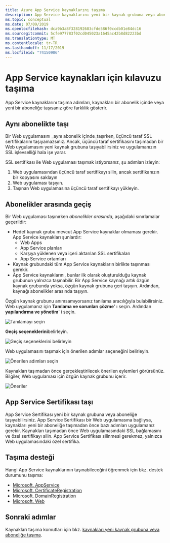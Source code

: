 ```yaml
---
title: Azure App Service kaynaklarını taşıma
description: App Service kaynaklarını yeni bir kaynak grubuna veya aboneliğe taşımak için Azure Resource Manager kullanın.
ms.topic: conceptual
ms.date: 07/09/2019
ms.openlocfilehash: dca9b3a8f328192683cfde586f0ccdb01e84dc16
ms.sourcegitcommit: 5cfe977783f02cd045023a1645ac42b8d82223bd
ms.translationtype: MT
ms.contentlocale: tr-TR
ms.lasthandoff: 11/17/2019
ms.locfileid: "74150906"
---
```

# <a name="move-guidance-for-app-service-resources"></a>App Service kaynakları için kılavuzu taşıma

App Service kaynaklarını taşıma adımları, kaynakları bir abonelik içinde veya yeni bir aboneliğe taşısanız göre farklılık gösterir.

## <a name="move-in-same-subscription"></a>Aynı abonelikte taşı

Bir Web uygulamasını _aynı abonelik içinde_taşırken, üçüncü taraf SSL sertifikalarını taşıyamazsınız. Ancak, üçüncü taraf sertifikasını taşımadan bir Web uygulamasını yeni kaynak grubuna taşıyabilirsiniz ve uygulamanızın SSL işlevselliği hala işe yarar.

SSL sertifikası ile Web uygulaması taşımak istiyorsanız, şu adımları izleyin:

1. Web uygulamasından üçüncü taraf sertifikayı silin, ancak sertifikanızın bir kopyasını saklayın
2. Web uygulaması taşıyın.
3. Taşınan Web uygulamasına üçüncü taraf sertifikayı yükleyin.

## <a name="move-across-subscriptions"></a>Abonelikler arasında geçiş

Bir Web uygulaması taşınırken _abonelikler arasında_, aşağıdaki sınırlamalar geçerlidir:

- Hedef kaynak grubu mevcut App Service kaynaklar olmaması gerekir. App Service kaynakları şunlardır:
    - Web Apps
    - App Service planları
    - Karşıya yüklenen veya içeri aktarılan SSL sertifikaları
    - App Service ortamları
- Kaynak grubundaki tüm App Service kaynakların birlikte taşınması gerekir.
- App Service kaynaklarını, bunlar ilk olarak oluşturulduğu kaynak grubunun yalnızca taşınabilir. Bir App Service kaynağı artık özgün kaynak grubunda yoksa, özgün kaynak grubuna geri taşıyın. Ardından, kaynağı abonelikler arasında taşıyın.

Özgün kaynak grubunu anımsamıyorsanız tanılama aracılığıyla bulabilirsiniz. Web uygulamanız için **Tanılama ve sorunları çözme**' ı seçin. Ardından **yapılandırma ve yönetim**' i seçin.

![Tanılamayı seçin](./media/app-service-move-limitations/select-diagnostics.png)

**Geçiş seçeneklerini**belirleyin.

![Geçiş seçeneklerini belirleyin](./media/app-service-move-limitations/select-migration.png)

Web uygulamasını taşımak için önerilen adımlar seçeneğini belirleyin.

![Önerilen adımları seçin](./media/app-service-move-limitations/recommended-steps.png)

Kaynakları taşımadan önce gerçekleştirilecek önerilen eylemleri görürsünüz. Bilgiler, Web uygulaması için özgün kaynak grubunu içerir.

![Öneriler](./media/app-service-move-limitations/recommendations.png)

## <a name="move-app-service-certificate"></a>App Service Sertifikası taşı

App Service Sertifikası yeni bir kaynak grubuna veya aboneliğe taşıyabilirsiniz. App Service Sertifikası bir Web uygulamasına bağlıysa, kaynakları yeni bir aboneliğe taşımadan önce bazı adımları uygulamanız gerekir. Kaynakları taşımadan önce Web uygulamasındaki SSL bağlamasını ve özel sertifikayı silin. App Service Sertifikası silinmesi gerekmez, yalnızca Web uygulamasındaki özel sertifika.

## <a name="move-support"></a>Taşıma desteği

Hangi App Service kaynaklarının taşınabileceğini öğrenmek için bkz. destek durumunu taşıma:

- [Microsoft. AppService](../move-support-resources.md#microsoftappservice)
- [Microsoft. CertificateRegistration](../move-support-resources.md#microsoftcertificateregistration)
- [Microsoft. DomainRegistration](../move-support-resources.md#microsoftdomainregistration)
- [Microsoft. Web](../move-support-resources.md#microsoftweb)

## <a name="next-steps"></a>Sonraki adımlar

Kaynakları taşıma komutları için bkz. [kaynakları yeni kaynak grubuna veya aboneliğe taşıma](../resource-group-move-resources.md).
